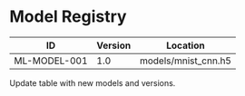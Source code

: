 # Model Registry

| ID | Version | Location |
|----|---------|----------|
| ML-MODEL-001 | 1.0 | models/mnist_cnn.h5 |

Update table with new models and versions.
